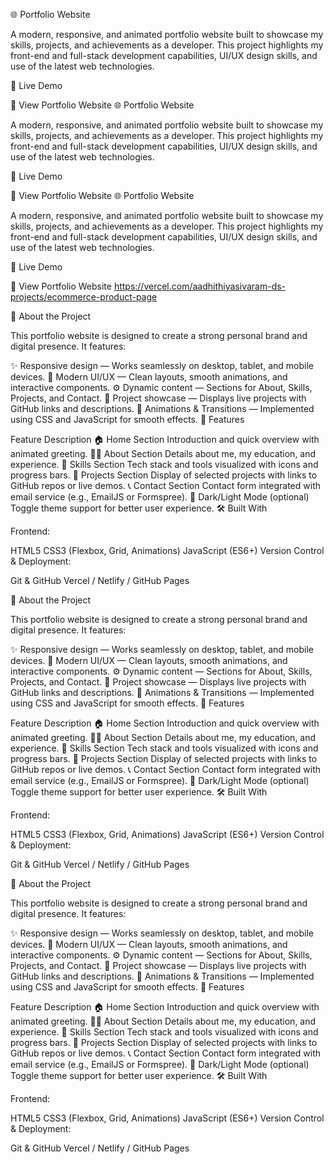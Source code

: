 🌐 Portfolio Website

A modern, responsive, and animated portfolio website built to showcase my skills, projects, and achievements as a developer. This project highlights my front-end and full-stack development capabilities, UI/UX design skills, and use of the latest web technologies.

🚀 Live Demo

🔗 View Portfolio Website 🌐 Portfolio Website

A modern, responsive, and animated portfolio website built to showcase my skills, projects, and achievements as a developer. This project highlights my front-end and full-stack development capabilities, UI/UX design skills, and use of the latest web technologies.

🚀 Live Demo

🔗 View Portfolio Website 🌐 Portfolio Website

A modern, responsive, and animated portfolio website built to showcase my skills, projects, and achievements as a developer. This project highlights my front-end and full-stack development capabilities, UI/UX design skills, and use of the latest web technologies.

🚀 Live Demo

🔗 View Portfolio Website https://vercel.com/aadhithiyasivaram-ds-projects/ecommerce-product-page

🧠 About the Project

This portfolio website is designed to create a strong personal brand and digital presence. It features:

✨ Responsive design — Works seamlessly on desktop, tablet, and mobile devices.
🎨 Modern UI/UX — Clean layouts, smooth animations, and interactive components.
⚙️ Dynamic content — Sections for About, Skills, Projects, and Contact.
💼 Project showcase — Displays live projects with GitHub links and descriptions.
🌈 Animations & Transitions — Implemented using CSS and JavaScript for smooth effects.
🧩 Features

Feature	Description
🏠 Home Section	Introduction and quick overview with animated greeting.
👨‍💻 About Section	Details about me, my education, and experience.
🧠 Skills Section	Tech stack and tools visualized with icons and progress bars.
💼 Projects Section	Display of selected projects with links to GitHub repos or live demos.
📞 Contact Section	Contact form integrated with email service (e.g., EmailJS or Formspree).
🌙 Dark/Light Mode (optional)	Toggle theme support for better user experience.
🛠️ Built With

Frontend:

HTML5
CSS3 (Flexbox, Grid, Animations)
JavaScript (ES6+)
Version Control & Deployment:

Git & GitHub
Vercel / Netlify / GitHub Pages

🧠 About the Project

This portfolio website is designed to create a strong personal brand and digital presence. It features:

✨ Responsive design — Works seamlessly on desktop, tablet, and mobile devices.
🎨 Modern UI/UX — Clean layouts, smooth animations, and interactive components.
⚙️ Dynamic content — Sections for About, Skills, Projects, and Contact.
💼 Project showcase — Displays live projects with GitHub links and descriptions.
🌈 Animations & Transitions — Implemented using CSS and JavaScript for smooth effects.
🧩 Features

Feature	Description
🏠 Home Section	Introduction and quick overview with animated greeting.
👨‍💻 About Section	Details about me, my education, and experience.
🧠 Skills Section	Tech stack and tools visualized with icons and progress bars.
💼 Projects Section	Display of selected projects with links to GitHub repos or live demos.
📞 Contact Section	Contact form integrated with email service (e.g., EmailJS or Formspree).
🌙 Dark/Light Mode (optional)	Toggle theme support for better user experience.
🛠️ Built With

Frontend:

HTML5
CSS3 (Flexbox, Grid, Animations)
JavaScript (ES6+)
Version Control & Deployment:

Git & GitHub
Vercel / Netlify / GitHub Pages

🧠 About the Project

This portfolio website is designed to create a strong personal brand and digital presence. It features:

✨ Responsive design — Works seamlessly on desktop, tablet, and mobile devices.
🎨 Modern UI/UX — Clean layouts, smooth animations, and interactive components.
⚙️ Dynamic content — Sections for About, Skills, Projects, and Contact.
💼 Project showcase — Displays live projects with GitHub links and descriptions.
🌈 Animations & Transitions — Implemented using CSS and JavaScript for smooth effects.
🧩 Features

Feature	Description
🏠 Home Section	Introduction and quick overview with animated greeting.
👨‍💻 About Section	Details about me, my education, and experience.
🧠 Skills Section	Tech stack and tools visualized with icons and progress bars.
💼 Projects Section	Display of selected projects with links to GitHub repos or live demos.
📞 Contact Section	Contact form integrated with email service (e.g., EmailJS or Formspree).
🌙 Dark/Light Mode (optional)	Toggle theme support for better user experience.
🛠️ Built With

Frontend:

HTML5
CSS3 (Flexbox, Grid, Animations)
JavaScript (ES6+)
Version Control & Deployment:

Git & GitHub
Vercel / Netlify / GitHub Pages
